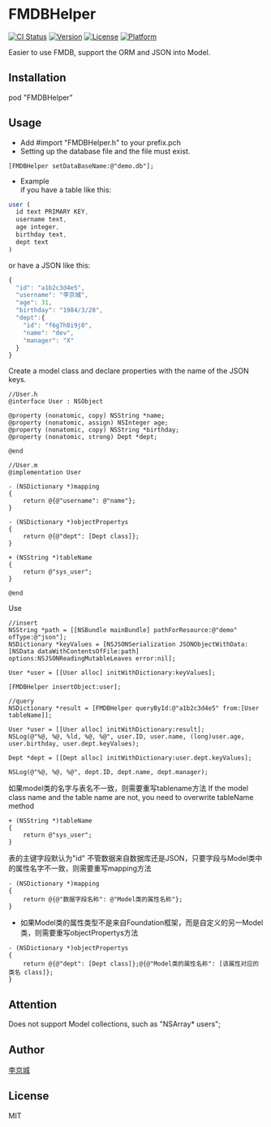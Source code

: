 # FMDBHelper
[![CI Status](http://img.shields.io/travis/lijingcheng/FMDBHelper.svg?style=flat)](https://travis-ci.org/lijingcheng/FMDBHelper)
[![Version](https://img.shields.io/cocoapods/v/FMDBHelper.svg?style=flat)](http://cocoadocs.org/docsets/FMDBHelper)
[![License](https://img.shields.io/cocoapods/l/FMDBHelper.svg?style=flat)](http://cocoadocs.org/docsets/FMDBHelper)
[![Platform](https://img.shields.io/cocoapods/p/FMDBHelper.svg?style=flat)](http://cocoadocs.org/docsets/FMDBHelper)

Easier to use FMDB, support the ORM and JSON into Model.

## Installation

pod "FMDBHelper"

## Usage

- Add #import "FMDBHelper.h" to your prefix.pch
-  Setting up the database file and the file must exist.
``` objc
[FMDBHelper setDataBaseName:@"demo.db"];
```
- Example  
if you have a table like this:
``` js
user (
  id text PRIMARY KEY,
  username text,
  age integer,
  birthday text,
  dept text
)
```
or have a JSON like this:
``` js
{
  "id": "a1b2c3d4e5",
  "username": "李京城",
  "age": 31,
  "birthday": "1984/3/28",
  "dept":{
    "id": "f6g7h8i9j0",
    "name": "dev",
    "manager": "X"
  }
}
```

Create a model class and declare properties with the name of the JSON keys.

``` objc
//User.h
@interface User : NSObject

@property (nonatomic, copy) NSString *name;
@property (nonatomic, assign) NSInteger age;
@property (nonatomic, copy) NSString *birthday;
@property (nonatomic, strong) Dept *dept;

@end

//User.m
@implementation User

- (NSDictionary *)mapping
{
    return @{@"username": @"name"};
}

- (NSDictionary *)objectPropertys
{
    return @{@"dept": [Dept class]};
}

+ (NSString *)tableName
{
    return @"sys_user";
}

@end
```

Use

``` objc
//insert
NSString *path = [[NSBundle mainBundle] pathForResource:@"demo" ofType:@"json"];
NSDictionary *keyValues = [NSJSONSerialization JSONObjectWithData:[NSData dataWithContentsOfFile:path] options:NSJSONReadingMutableLeaves error:nil];

User *user = [[User alloc] initWithDictionary:keyValues];

[FMDBHelper insertObject:user];

//query
NSDictionary *result = [FMDBHelper queryById:@"a1b2c3d4e5" from:[User tableName]];

User *user = [[User alloc] initWithDictionary:result];
NSLog(@"%@, %@, %ld, %@, %@", user.ID, user.name, (long)user.age, user.birthday, user.dept.keyValues);

Dept *dept = [[Dept alloc] initWithDictionary:user.dept.keyValues];

NSLog(@"%@, %@, %@", dept.ID, dept.name, dept.manager);

```

如果model类的名字与表名不一致，则需要重写tablename方法
If the model class name and the table name are not, you need to overwrite tableName method
``` objc
+ (NSString *)tableName
{
    return @"sys_user";
}
```

表的主键字段默认为"id"   不管数据来自数据库还是JSON，只要字段与Model类中的属性名字不一致，则需要重写mapping方法
``` objc
- (NSDictionary *)mapping
{
    return @{@"数据字段名称": @"Model类的属性名称"};
}

```
- 如果Model类的属性类型不是来自Foundation框架，而是自定义的另一Model类，则需要重写objectPropertys方法
``` objc
- (NSDictionary *)objectPropertys
{
    return @{@"dept": [Dept class]};@{@"Model类的属性名称": [该属性对应的类名 class]};
}
```

## Attention

Does not support Model collections, such as "NSArray<User>* users";

## Author

[李京城](http://lijingcheng.github.io)

## License

MIT

